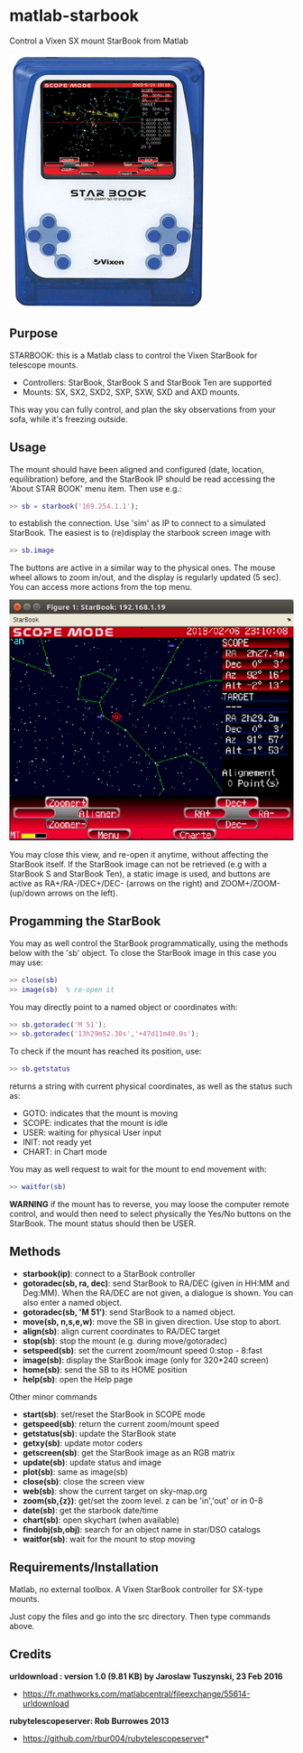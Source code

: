 # matlab-starbook
Control a Vixen SX mount StarBook from Matlab

![Image of StarBook](https://github.com/farhi/matlab-starbook/blob/master/doc/Starbook.jpg)

Purpose
-------

STARBOOK: this is a Matlab class to control the Vixen StarBook for telescope mounts.

- Controllers: StarBook, StarBook S and StarBook Ten are supported
- Mounts: SX, SX2, SXD2, SXP, SXW, SXD and AXD mounts.
   
This way you can fully control, and plan the sky observations from your sofa, while it's freezing outside.

Usage
-----

The mount should have been aligned and configured (date, location, equilibration) before, and the StarBook IP should be read accessing the 'About STAR BOOK' menu item.
Then use e.g.:

```matlab
>> sb = starbook('169.254.1.1');
```

to establish the connection. Use 'sim' as IP to connect to a simulated StarBook.
The easiest is to (re)display the starbook screen image with

```matlab
>> sb.image
```

The buttons are active in a similar way to the physical ones. The mouse wheel allows to zoom in/out, and the display is regularly updated (5 sec).
You can access more actions from the top menu.

![Screen of StarBook](https://github.com/farhi/matlab-starbook/blob/master/doc/screen_valid.png)

You may close this view, and re-open it anytime, without affecting the StarBook itself. If the StarBook image can not be retrieved (e.g with a StarBook S and StarBook Ten), a static image is used, and buttons are active as RA+/RA-/DEC+/DEC- (arrows on the right) and ZOOM+/ZOOM- (up/down arrows on the left).

Progamming the StarBook
-----------------------

You may as well control the StarBook programmatically, using the methods below with the 'sb' object. To close the StarBook image in this case you may use:

```matlab
>> close(sb)
>> image(sb)  % re-open it
```

You may directly point to a named object or coordinates with:

```matlab
>> sb.gotoradec('M 51');
>> sb.gotoradec('13h29m52.30s','+47d11m40.0s');
```

To check if the mount has reached its position, use:

```matlab
>> sb.getstatus
```

returns a string with current physical coordinates, as well as the status such as:

- GOTO: indicates that the mount is moving
- SCOPE: indicates that the mount is idle
- USER: waiting for physical User input
- INIT: not ready yet
- CHART: in Chart mode

You may as well request to wait for the mount to end movement with:

```matlab
>> waitfor(sb)
```

**WARNING** if the mount has to reverse, you may loose the computer remote control, and would then need to select physically the Yes/No buttons on the StarBook. The mount status should then be USER.

Methods
-------

- **starbook(ip)**:   connect to a StarBook controller
- **gotoradec(sb, ra, dec)**: send StarBook to RA/DEC (given in HH:MM and Deg:MM). When the RA/DEC are not given, a dialogue is shown. You can also enter a named object.
- **gotoradec(sb, 'M 51')**: send StarBook to a named object.
- **move(sb, n,s,e,w)**: move the SB in given direction. Use stop to abort.
- **align(sb)**:      align current coordinates to RA/DEC target
- **stop(sb)**:       stop the mount (e.g. during move/gotoradec)
- **setspeed(sb)**:   set the current zoom/mount speed 0:stop - 8:fast
- **image(sb)**:      display the StarBook image (only for 320*240 screen)
- **home(sb)**:       send the SB to its HOME position
- **help(sb)**:       open the Help page

Other minor commands

- **start(sb)**:      set/reset the StarBook in SCOPE mode
- **getspeed(sb)**:   return the current zoom/mount speed 
- **getstatus(sb)**:  update the StarBook state
- **getxy(sb)**:      update motor coders
- **getscreen(sb)**:  get the StarBook image as an RGB matrix
- **update(sb)**:     update status and image
- **plot(sb)**:       same as image(sb)
- **close(sb)**:      close the screen view
- **web(sb)**:        show the current target on sky-map.org
- **zoom(sb,{z})**:   get/set the zoom level. z can be 'in','out' or in 0-8
- **date(sb)**:       get the starbook date/time
- **chart(sb)**:      open skychart (when available)
- **findobj(sb,obj)**: search for an object name in star/DSO catalogs
- **waitfor(sb)**:    wait for the mount to stop moving

Requirements/Installation
-------------------------
Matlab, no external toolbox. A Vixen StarBook controller for SX-type mounts.

Just copy the files and go into the src directory. Then type commands above.

Credits
-------

**urldownload : version 1.0 (9.81 KB) by Jaroslaw Tuszynski, 23 Feb 2016**

- https://fr.mathworks.com/matlabcentral/fileexchange/55614-urldownload

**rubytelescopeserver: Rob Burrowes 2013**

- https://github.com/rbur004/rubytelescopeserver*
